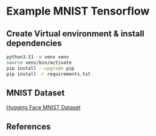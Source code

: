 # Example MNIST Tensorflow


## Create Virtual environment & install dependencies

```bash
python3.11 -m venv venv
source venv/bin/activate
pip install --upgrade pip
pip install -r requirements.txt
```



## MNIST Dataset

[Hugging Face MNIST Dataset](https://huggingface.co/datasets/mnist)


## References

